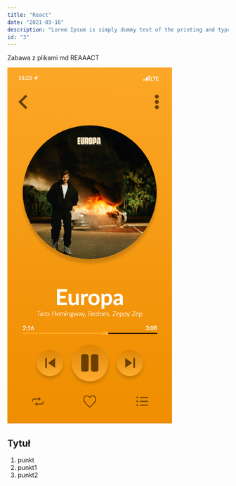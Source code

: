 ```yaml
---
title: "React"
date: "2021-03-16"
description: "Lorem Ipsum is simply dummy text of the printing and typesetting industry. Lorem Ipsum has been the industry's standard dummy text ever since the 1500s, when an unknown printer took a galley of type and scrambled it to make a type specimen book. It has survived not only five centuries, but also the leap into electronic typesetting, remaining essentially unchanged."
id: "3"
---
```


Zabawa z plikami md
REAAACT

![grafika](./testowezdj.png)

## Tytuł

1. punkt
2. punkt1
3. punkt2